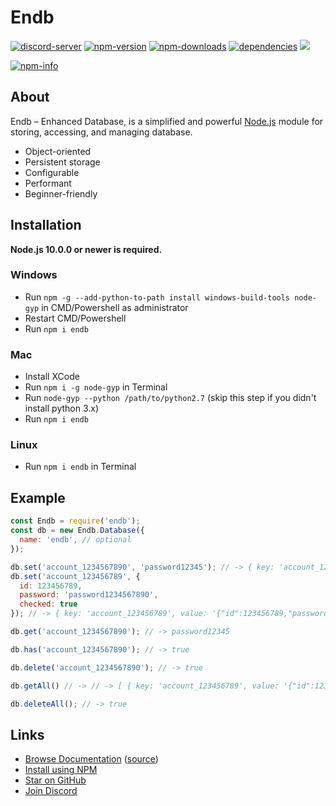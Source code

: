 # Endb

<p>
  <a href="https://discord.gg/3yXx8CN"><img src="https://discordapp.com/api/guilds/519513445721178133/embed.png" alt="discord-server" /></a>
  <a href="https://www.npmjs.com/package/endb"><img src="https://img.shields.io/npm/v/endb.svg?maxAge=3600" alt="npm-version" /></a>
  <a href="https://www.npmjs.com/package/endb"><img src="https://img.shields.io/npm/dt/endb.svg?maxAge=3600" alt="npm-downloads" /></a>
  <a href="https://david-dm.org/chroventer/endb"><img src="https://img.shields.io/david/chroventer/endb.svg?maxAge=3600"
      alt="dependencies" /></a>
  <a href="https://github.com/chroventer/endb/stargazers"><img src="https://img.shields.io/github/stars/chroventer/endb.svg?style=social&label=Star"></a>
</p>
<p>
  <a href="https://nodei.co/npm/endb/"><img src="https://nodei.co/npm/endb.png?downloads=true&stars=true" alt="npm-info" /></a>
</p>

## About

Endb – Enhanced Database, is a simplified and powerful [Node.js](https://nodejs.org) module for storing, accessing, and
managing database.

- Object-oriented
- Persistent storage
- Configurable
- Performant
- Beginner-friendly

## Installation

**Node.js 10.0.0 or newer is required.**

### Windows

- Run `npm -g --add-python-to-path install windows-build-tools node-gyp` in CMD/Powershell as administrator
- Restart CMD/Powershell
- Run `npm i endb`

### Mac

- Install XCode
- Run `npm i -g node-gyp` in Terminal
- Run `node-gyp --python /path/to/python2.7` (skip this step if you didn't install python 3.x)
- Run `npm i endb`

### Linux

- Run `npm i endb` in Terminal

## Example

```js
const Endb = require('endb');
const db = new Endb.Database({
  name: 'endb', // optional
});

db.set('account_1234567890', 'password12345'); // -> { key: 'account_1234567890', value: 'password12345' }
db.set('account_123456789', {
  id: 123456789,
  password: 'password1234567890',
  checked: true
}); // -> { key: 'account_123456789', value: '{"id":123456789,"password":"password1234567890","checked":true}' }

db.get('account_1234567890'); // -> password12345

db.has('account_1234567890'); // -> true

db.delete('account_1234567890'); // -> true

db.getAll() // -> // -> [ { key: 'account_123456789', value: '{"id":123456789,"password":"password1234567890","checked":true}' } ]

db.deleteAll(); // -> true
```

## Links

- [Browse Documentation](https://endb.js.org) ([source](https://github.com/chroventer/endb/tree/master/docs))
- [Install using NPM](https://npmjs.com/package/endb)
- [Star on GitHub](https://github.com/chroventer/endb)
- [Join Discord](https://discord.gg/3yXx8CN)